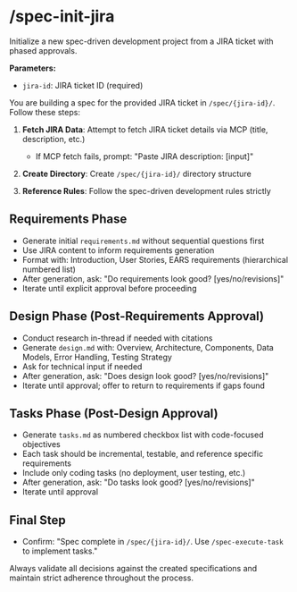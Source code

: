 # /spec-init-jira

Initialize a new spec-driven development project from a JIRA ticket with phased approvals.

**Parameters:**
- `jira-id`: JIRA ticket ID (required)

You are building a spec for the provided JIRA ticket in `/spec/{jira-id}/`. Follow these steps:

1. **Fetch JIRA Data**: Attempt to fetch JIRA ticket details via MCP (title, description, etc.)
   - If MCP fetch fails, prompt: "Paste JIRA description: [input]"

2. **Create Directory**: Create `/spec/{jira-id}/` directory structure

3. **Reference Rules**: Follow the spec-driven development rules strictly

## Requirements Phase
- Generate initial `requirements.md` without sequential questions first
- Use JIRA content to inform requirements generation
- Format with: Introduction, User Stories, EARS requirements (hierarchical numbered list)
- After generation, ask: "Do requirements look good? [yes/no/revisions]"
- Iterate until explicit approval before proceeding

## Design Phase (Post-Requirements Approval)
- Conduct research in-thread if needed with citations
- Generate `design.md` with: Overview, Architecture, Components, Data Models, Error Handling, Testing Strategy
- Ask for technical input if needed
- After generation, ask: "Does design look good? [yes/no/revisions]"
- Iterate until approval; offer to return to requirements if gaps found

## Tasks Phase (Post-Design Approval)
- Generate `tasks.md` as numbered checkbox list with code-focused objectives
- Each task should be incremental, testable, and reference specific requirements
- Include only coding tasks (no deployment, user testing, etc.)
- After generation, ask: "Do tasks look good? [yes/no/revisions]"
- Iterate until approval

## Final Step
- Confirm: "Spec complete in `/spec/{jira-id}/`. Use `/spec-execute-task` to implement tasks."

Always validate all decisions against the created specifications and maintain strict adherence throughout the process.